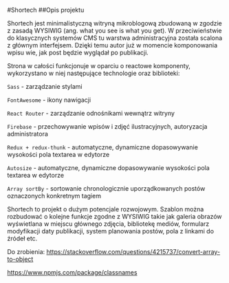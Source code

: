 #Shortech
##Opis projektu

Shortech jest minimalistyczną witryną mikroblogową zbudowaną w zgodzie z zasadą WYSIWIG (ang. what you see is what you get). W przeciwieństwie do klasycznych systemów CMS tu warstwa administracyjna została scalona z głównym interfejsem. Dzięki temu autor już w momencie komponowania wpisu wie, jak post będzie wyglądał po publikacji.

Strona w całości funkcjonuje w oparciu o reactowe komponenty, wykorzystano w niej następujące technologie oraz biblioteki:

`Sass` - zarządzanie stylami

`FontAwesome` - ikony nawigacji

`React Router` - zarządzanie odnośnikami wewnątrz witryny

`Firebase` - przechowywanie wpisów i zdjęć ilustracyjnych, autoryzacja administratora

`Redux + redux-thunk` - automatyczne, dynamiczne dopasowywanie wysokości pola textarea w edytorze

`Autosize` - automatyczne, dynamiczne dopasowywanie wysokości pola textarea w edytorze

`Array sortBy` - sortowanie chronologicznie uporządkowanych postów oznaczonych konkretnym tagiem

Shortech to projekt o dużym potencjale rozwojowym. Szablon można rozbudować o kolejne funkcje zgodne z WYSIWIG takie jak galeria obrazów wyświetlana w miejscu głównego zdjęcia, bibliotekę mediów, formularz modyfikacji daty publikacji, system planowania postów, pola z linkami do źródeł etc.

Do zrobienia:
https://stackoverflow.com/questions/4215737/convert-array-to-object

https://www.npmjs.com/package/classnames